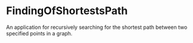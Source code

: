 # FindingOfShortestsPath
An application for recursively searching for the shortest path between two specified points in a graph.
